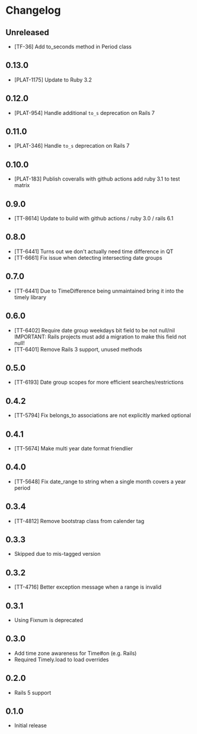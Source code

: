 # Changelog

## Unreleased

- [TF-36] Add to_seconds method in Period class

## 0.13.0

- [PLAT-1175] Update to Ruby 3.2

## 0.12.0

- [PLAT-954] Handle additional `to_s` deprecation on Rails 7

## 0.11.0

- [PLAT-346] Handle `to_s` deprecation on Rails 7

## 0.10.0

- [PLAT-183] Publish coveralls with github actions add ruby 3.1 to test matrix

## 0.9.0

- [TT-8614] Update to build with github actions / ruby 3.0 / rails 6.1

## 0.8.0

- [TT-6441] Turns out we don't actually need time difference in QT
- [TT-6661] Fix issue when detecting intersecting date groups

## 0.7.0

- [TT-6441] Due to TimeDifference being unmaintained bring it into the timely library

## 0.6.0

- [TT-6402] Require date group weekdays bit field to be not null/nil
  IMPORTANT: Rails projects must add a migration to make this field not null!
- [TT-6401] Remove Rails 3 support, unused methods

## 0.5.0

- [TT-6193] Date group scopes for more efficient searches/restrictions

## 0.4.2

- [TT-5794] Fix belongs_to associations are not explicitly marked optional

## 0.4.1

- [TT-5674] Make multi year date format friendlier

## 0.4.0

- [TT-5648] Fix date_range to string when a single month covers a year period

## 0.3.4

- [TT-4812] Remove bootstrap class from calender tag

## 0.3.3

- Skipped due to mis-tagged version

## 0.3.2

- [TT-4716] Better exception message when a range is invalid

## 0.3.1

- Using Fixnum is deprecated

## 0.3.0

- Add time zone awareness for Time#on (e.g. Rails)
- Required Timely.load to load overrides

## 0.2.0

- Rails 5 support

## 0.1.0

- Initial release
